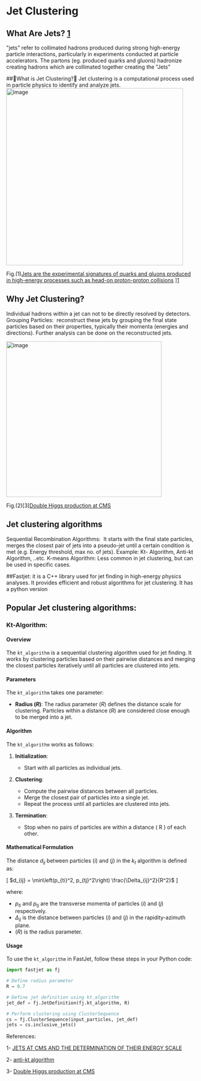 # Jet Clustering
## What Are Jets? [1](https://cms.cern/news/jets-cms-and-determination-their-energy-scale)
"jets" refer to collimated hadrons produced during strong high-energy particle interactions, particularly in experiments conducted at particle accelerators. 
The partons (eg. produced quarks and gluons) hadronize creating hadrons which are collimated together creating the ”Jets”

##What is Jet Clustering?
 Jet clustering is a computational process used in particle physics to identify and analyze jets.
<img width="471" alt="image" src="https://github.com/ubsuny/JetClustering-CP2P2024/assets/38404107/48d7b95e-a251-4bd0-bfbd-077baad1716d">

Fig.(1)[Jets are the experimental signatures of quarks and gluons produced in high-energy processes such as head-on proton-proton collisions](https://github.com/ubsuny/JetClustering-CP2P2024/assets/38404107/8cf340c3-6493-4ee5-a527-a5af587ca0d2)
][1](https://cms.cern/news/jets-cms-and-determination-their-energy-scale)

## Why Jet Clustering?
 Individual hadrons within a jet can not to be directly resolved by detectors.
Grouping Particles:  reconstruct these jets by grouping the final state particles based on their properties, typically their momenta (energies and directions).
Further analysis can be done on the reconstructed jets.

<img width="414" alt="image" src="https://github.com/ubsuny/JetClustering-CP2P2024/assets/38404107/99bbd06f-edb4-49c8-88cd-0d57a1c84892">

Fig.(2)[3][Double Higgs production at CMS](https://www.researchgate.net/publication/362844439_Double_Higgs_production_at_CMS)

## Jet clustering algorithms
Sequential Recombination Algorithms: 
It starts with the final state particles, merges the closest pair of jets into a pseudo-jet until a certain condition is met (e.g. Energy threshold, max no. of jets). Example: Kt- Algorithm, Anti-kt Algorithm, ..etc.
K-means Algorithm: Less common in jet clustering, but can be used in specific cases.

##Fastjet:
it is a C++ library used for jet finding in high-energy physics analyses.
It provides efficient and robust algorithms for jet clustering.
It has a python version 

## Popular Jet clustering algorithms:
### Kt-Algorithm: 
#### Overview

The `kt_algorithm` is a sequential clustering algorithm used for jet finding. It works by clustering particles based on their pairwise distances and merging the closest particles iteratively until all particles are clustered into jets.

#### Parameters

The `kt_algorithm` takes one parameter:
- **Radius $(R)$**: The radius parameter $(R)$ defines the distance scale for clustering. Particles within a distance $(R)$ are considered close enough to be merged into a jet.

#### Algorithm

The `kt_algorithm` works as follows:

1. **Initialization**:
   - Start with all particles as individual jets.

2. **Clustering**:
   - Compute the pairwise distances between all particles.
   - Merge the closest pair of particles into a single jet.
   - Repeat the process until all particles are clustered into jets.

3. **Termination**:
   - Stop when no pairs of particles are within a distance \( R \) of each other.

#### Mathematical Formulation

The distance $d_{ij}$ between particles $(i)$ and $(j)$ in the $k_t$ algorithm is defined as:

\[
$d_{ij} = \min\left(p_{ti}^2, p_{tj}^2\right) \frac{\Delta_{ij}^2}{R^2}$
\]

where:
- $p_{ti}$ and $p_{tj}$ are the transverse momenta of particles $(i)$ and $(j)$ respectively.
- $\Delta_{ij}$ is the distance between particles $(i)$ and $(j)$ in the rapidity-azimuth plane.
- $(R)$ is the radius parameter.

#### Usage

To use the `kt_algorithm` in FastJet, follow these steps in your Python code:

```python
import fastjet as fj

# Define radius parameter
R = 0.7

# Define jet definition using kt_algorithm
jet_def = fj.JetDefinition(fj.kt_algorithm, R)

# Perform clustering using ClusterSequence
cs = fj.ClusterSequence(input_particles, jet_def)
jets = cs.inclusive_jets()
```




References:

1- [JETS AT CMS AND THE DETERMINATION OF THEIR ENERGY SCALE](https://cms.cern/news/jets-cms-and-determination-their-energy-scale)

2- [anti-kt algorithm](https://arxiv.org/abs/0802.1189)

3- [Double Higgs production at CMS](https://www.researchgate.net/publication/362844439_Double_Higgs_production_at_CMS)
